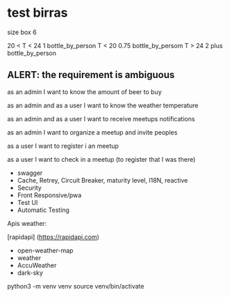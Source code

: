# test birras

size box 6

20 < T < 24 1 bottle_by_person
T < 20 0.75 bottle_by_persom
T > 24  2 plus bottle_by_person

## ALERT: the requirement is ambiguous

as an admin I want to know the amount of beer to buy

as an admin and as a user I want to know the weather temperature

as an admin and as a user I want to receive meetups notifications

as an admin I want to organize a meetup and invite peoples

as a user I want to register i an meetup

as a user I want to check in a meetup (to register that I was there)


- swagger
- Cache, Retrey, Circuit Breaker, maturity level, I18N, reactive
- Security
- Front Responsive/pwa
- Test UI
- Automatic Testing 

Apis weather:

[rapidapi] (https://rapidapi.com)

- open-weather-map
- weather
- AccuWeather
- dark-sky

python3 -m venv venv
source venv/bin/activate

